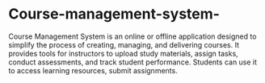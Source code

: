 # Course-management-system-
Course Management System is an online or offline application designed to simplify the process of creating, managing, and delivering courses. It provides tools for instructors to upload study materials, assign tasks, conduct assessments, and track student performance. Students can use it to access learning resources, submit assignments.
